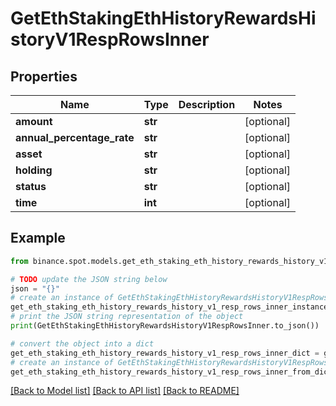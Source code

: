 # GetEthStakingEthHistoryRewardsHistoryV1RespRowsInner


## Properties

Name | Type | Description | Notes
------------ | ------------- | ------------- | -------------
**amount** | **str** |  | [optional] 
**annual_percentage_rate** | **str** |  | [optional] 
**asset** | **str** |  | [optional] 
**holding** | **str** |  | [optional] 
**status** | **str** |  | [optional] 
**time** | **int** |  | [optional] 

## Example

```python
from binance.spot.models.get_eth_staking_eth_history_rewards_history_v1_resp_rows_inner import GetEthStakingEthHistoryRewardsHistoryV1RespRowsInner

# TODO update the JSON string below
json = "{}"
# create an instance of GetEthStakingEthHistoryRewardsHistoryV1RespRowsInner from a JSON string
get_eth_staking_eth_history_rewards_history_v1_resp_rows_inner_instance = GetEthStakingEthHistoryRewardsHistoryV1RespRowsInner.from_json(json)
# print the JSON string representation of the object
print(GetEthStakingEthHistoryRewardsHistoryV1RespRowsInner.to_json())

# convert the object into a dict
get_eth_staking_eth_history_rewards_history_v1_resp_rows_inner_dict = get_eth_staking_eth_history_rewards_history_v1_resp_rows_inner_instance.to_dict()
# create an instance of GetEthStakingEthHistoryRewardsHistoryV1RespRowsInner from a dict
get_eth_staking_eth_history_rewards_history_v1_resp_rows_inner_from_dict = GetEthStakingEthHistoryRewardsHistoryV1RespRowsInner.from_dict(get_eth_staking_eth_history_rewards_history_v1_resp_rows_inner_dict)
```
[[Back to Model list]](../README.md#documentation-for-models) [[Back to API list]](../README.md#documentation-for-api-endpoints) [[Back to README]](../README.md)


